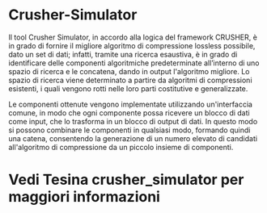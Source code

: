 # Crusher-Simulator

Il tool Crusher Simulator, in accordo alla logica del framework CRUSHER, è in grado di fornire il 
migliore algoritmo di compressione lossless possibile, dato un set di dati; infatti, tramite una 
ricerca esaustiva, è in grado di identificare delle componenti algoritmiche predeterminate 
all’interno di uno spazio di ricerca e le concatena, dando in output l'algoritmo migliore. 
Lo spazio di ricerca viene determinato a partire da algoritmi di compressioni esistenti, i quali 
vengono  rotti nelle loro parti costitutive e  generalizzate. 

Le componenti ottenute vengono implementate utilizzando un'interfaccia comune, in modo che 
ogni componente possa ricevere un blocco di dati come input, che lo trasforma in un blocco di 
output di dati. In questo modo si possono combinare le componenti in qualsiasi modo, formando 
quindi una catena, consentendo la generazione di un numero elevato di candidati all'algoritmo di 
compressione da un piccolo insieme di componenti.  

# Vedi Tesina crusher_simulator per maggiori informazioni

